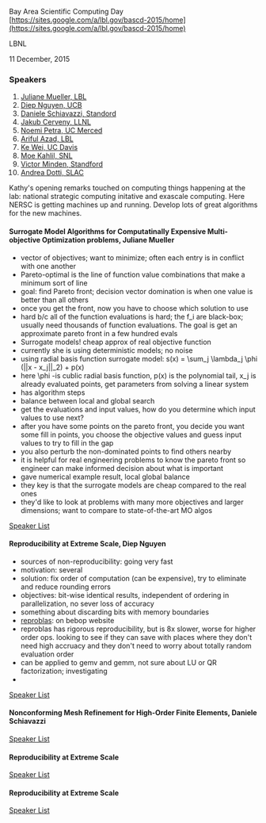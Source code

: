 Bay Area Scientific Computing Day
[https://sites.google.com/a/lbl.gov/bascd-2015/home](https://sites.google.com/a/lbl.gov/bascd-2015/home)

LBNL

11 December, 2015

### <a name="top">Speakers
1.  [Juliane Mueller, LBL](#mueller)
2.  [Diep Nguyen, UCB](#nguyen)
3.  [Daniele Schiavazzi, Standord](#schiavazzi)
4.  [Jakub Cerveny, LLNL](#cerveny)
5.  [Noemi Petra, UC Merced](#petra)
6.  [Ariful Azad, LBL](#azad)
7.  [Ke Wei, UC Davis](#wei)
8.  [Moe Kahlil, SNL](#khalil)
9.  [Victor Minden, Standford](#minden)
10. [Andrea Dotti, SLAC](#dotti)

Kathy's opening remarks touched on computing things happening at the lab: national strategic computing initative and exascale computing. Here NERSC is getting machines up and running. Develop lots of great algorithms for the new machines. 


#### <a name="mueller"> Surrogate Model Algorithms for Computatinally Expensive Multi-objective Optimization problems, Juliane Mueller

- vector of objectives; want to minimize; often each entry is in conflict with one another
- Pareto-optimal is the line of function value combinations that make a minimum sort of line
- goal: find Pareto front; decision vector domination is when one value is better than all others
- once you get the front, now you have to choose which solution to use
- hard b/c all of the function evaluations is hard; the f_i are black-box; usually need thousands of function evaluations. The goal is get an approximate pareto front in a few hundred evals
- Surrogate models! cheap approx of real objective function
- currently she is using deterministic models; no noise
- using radial basis function surrogate model: s(x) = \sum_j \lambda_j \phi (||x - x_j||_2) + p(x)
- here \phi -is cublic radial basis function, p(x) is the polynomial tail, x_j is already evaluated points, get parameters from solving a linear system
- has algorithm steps
- balance between local and global search
- get the evaluations and input values, how do you determine which input values to use next?
- after you have some points on the pareto front, you decide you want some fill in points, you choose the objective values and guess input values to try to fill in the gap
- you also perturb the non-dominated points to find others nearby
- it is helpful for real engineering problems to know the pareto front so engineer can make informed decision about what is important
- gave numerical example result, local global balance
- they key is that the surrogate models are cheap compared to the real ones
- they'd like to look at problems with many more objectives and larger dimensions; want to compare to state-of-the-art MO algos

[Speaker List](#top)



#### <a name="nguyen"> Reproducibility at Extreme Scale, Diep Nguyen

- sources of non-reproducibility: going very fast
- motivation: several
- solution: fix order of computation (can be expensive), try to eliminate and reduce rounding errors
- objectives: bit-wise identical results, independent of ordering in parallelization, no sever loss of accuracy
- something about discarding bits with memory boundaries
- [reproblas](http://bebop.cs.berkeley.edu/reproblas/index.php): on bebop website
- reproblas has rigorous reproducibility, but is 8x slower, worse for higher order ops. looking to see if they can save with places where they don't need high accruacy and they don't need to worry about totally random evaluation order
- can be applied to gemv and gemm, not sure about LU or QR factorization; investigating
- 


[Speaker List](#top)



#### <a name="schiavazzi"> Nonconforming Mesh Refinement for High-Order Finite Elements, Daniele Schiavazzi




[Speaker List](#top)



#### <a name="nguyen"> Reproducibility at Extreme Scale




[Speaker List](#top)



#### <a name="nguyen"> Reproducibility at Extreme Scale




[Speaker List](#top)

